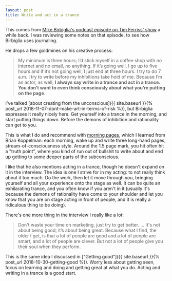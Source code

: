 ```yaml
---
layout: post
title: Write and act in a trance
---
```


This comes from [Mike Birbiglia's podcast episode on Tim Ferriss' show](https://tim.blog/2016/07/27/mike-birbiglia/) a while back. I was reviewing some notes on that episode, to see how Birbiglia uses journaling.

He drops a few goldmines on his creative process:

> My minimum is three hours; I’d stick myself in a coffee shop with no internet and no email, no anything. If it’s going well, I go up to five hours and if it’s not going well, I just end at three hours. I try to do 7 a.m. I try to write before my inhibitions take hold of me. Because I’m an actor, as well, **I always say write in a trance and act in a trance. You don’t want to even think consciously about what you’re putting on the page**.

I've talked [about creating from the unconscious]({{ site.baseurl }}{% post_url 2018-11-07-dont-make-art-in-terms-of-risk %}), but Birbiglia expresses it really nicely here. Get yourself into a trance in the morning, and start putting things down. Before the demons of inhibition and rationality can get to you.

This is what I do and recommend with [morning pages](https://twitter.com/search?q=from%3Abriankoppelman%20morning%20pages&src=typd), which I learned from Brian Koppelman: each morning, wake up and write three long-hand pages, stream-of-consciousness style. Around the 1.5 page mark, you hit often hit a "truth point", where you kind of run out of bullshit to write about and end up getting to some deeper parts of the subconscious.

I like that he also mentions acting in a trance, though he doesn't expand on it in the interview. The idea is one I strive for in my acting: to not really think about it too much. Do the work, then let it move through you, bringing yourself and all your experience onto the stage as well. It can be quite an exhilarating trance, and you often know if you aren't in it (usually it's because the demons of rationality have come to your shoulder and let you know that you are on stage acting in front of people, and it is really a ridiculous thing to be doing).

There's one more thing in the interview I really like a lot:

> Don't waste your time on marketing, just try to get better. ... It's not about being good; it’s about being great. Because what I find, the older I get, is that a lot of people are good and a lot of people are smart, and a lot of people are clever. But not a lot of people give you their soul when they perform.

This is the same idea I discussed in ["Getting good"]({{ site.baseurl }}{% post_url 2018-10-30-getting-good %}). Worry less about getting seen, focus on learning and doing and getting great at what you do. Acting and writing in a trance is a good start.
